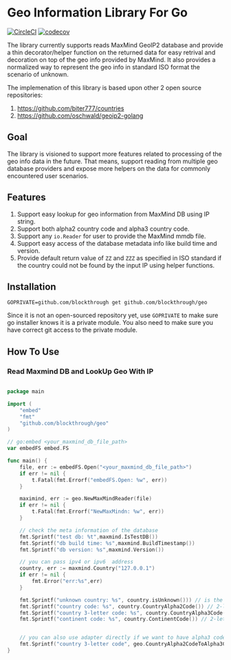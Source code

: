 # Geo Information Library For Go
[![CircleCI](https://circleci.com/gh/blockthrough/geo.svg?style=svg&circle-token=b0554d26f90621f9996755fe9fd6665e74cabcbe)](<https://app.circleci.com/pipelines/github/blockthrough/geo?branch=master>) [![codecov](https://codecov.io/gh/blockthrough/geo/branch/master/graph/badge.svg?token=DK6KZBFHML)](https://codecov.io/gh/blockthrough/geo)


The library currently supports reads MaxMind GeoIP2 database and provide a thin decorator/helper function on the returned data for easy retrival and decoration on top of the geo info provided by MaxMind. It also provides a normalized way to represent the geo info in standard ISO format the scenario of unknown.

The implemenation of this library is based upon other 2 open source repositories:

1. https://github.com/biter777/countries 
2. https://github.com/oschwald/geoip2-golang


## Goal
The library is visioned to support more features related to processing of the geo info data in the future. That means, support reading from multiple geo database providers and expose more helpers on the data for commonly encountered user scenarios.


## Features
1. Support easy lookup for geo information from MaxMind DB using IP string.
2. Support both alpha2 country code and alpha3 country code.
3. Support any `io.Reader` for user to provide the MaxMind mmdb file.
4. Support easy access of the database metadata info like build time and version.
4. Provide default return value of `ZZ` and `ZZZ` as specified in ISO standard if the country could not be found by the input IP using helper functions.


## Installation
```
GOPRIVATE=github.com/blockthrough get github.com/blockthrough/geo
```

Since it is not an open-sourced repository yet, use `GOPRIVATE` to make sure go installer knows it is a private module. You also need to make sure you have correct git access to the private module.


## How To Use

### Read Maxmind DB and LookUp Geo With IP
```go

package main 

import (
    "embed"
    "fmt"
    "github.com/blockthrough/geo"
)

// go:embed <your_maxmind_db_file_path>
var embedFS embed.FS

func main() {
    file, err := embedFS.Open("<your_maxmind_db_file_path>")
	if err != nil {
		t.Fatal(fmt.Errorf("embedFS.Open: %w", err))
	}

	maximind, err := geo.NewMaxMindReader(file)
	if err != nil {
		t.Fatal(fmt.Errorf("NewMaxMindn: %w", err))
	}

    // check the meta information of the database
    fmt.Sprintf("test db: %t",maxmind.IsTestDB())
    fmt.Sprintf("db build time: %s",maxmind.BuildTimestamp())
    fmt.Sprintf("db version: %s",maxmind.Version())

    // you can pass ipv4 or ipv6  address
    country, err := maxmind.Country("127.0.0.1")
    if err != nil {
        fmt.Error("err:%s",err)
    }

    fmt.Sprintf("unknown country: %s", country.isUnknown())) // is the country unknown?
    fmt.Sprintf("country code: %s", country.CountryAlpha2Code()) // 2-letter country code
    fmt.Sprintf("country 3-letter code: %s", country.CountryAlpha3Code()) // 3-letter country code
    fmt.Sprintf("continent code: %s", country.ContinentCode()) // 2-letter continent code


    // you can also use adapter directly if we want to have alpha3 code
    fmt.Sprintf("country 3-letter code", geo.CountryAlpha2CodeToAlpha3Code(country.CountryAlpha2Code()))
}

```


